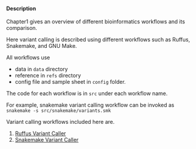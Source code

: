 #### Description

Chapter1 gives an overview of different bioinformatics workflows and its comparison.
	
 Here variant calling is described using different workflows such as Ruffus, Snakemake, and GNU Make.

 All workflows use 
  
* data in `data` directory
* reference in `refs` directory
* config file and sample sheet in `config` folder.

The code for each workflow is in `src` under each workflow name.
 
For example, snakemake variant calling workflow can be invoked as
    `snakemake -s src/snakemake/variants.smk`

 Variant calling workflows included here are.
 
 1. [Ruffus Variant Caller](src/ruffus/README.md)
 2. [Snakemake Variant Caller](src/snakemake/README.md)



